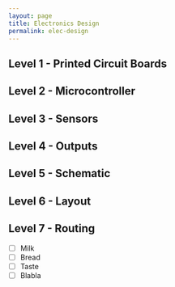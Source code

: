 ```yaml
---
layout: page
title: Electronics Design
permalink: elec-design
---
```

## Level 1 - Printed Circuit Boards

## Level 2 - Microcontroller

## Level 3 - Sensors 

## Level 4 - Outputs

## Level 5 - Schematic

## Level 6 - Layout

## Level 7 - Routing


- [ ] Milk
- [ ] Bread
- [ ] Taste
- [ ] Blabla 
